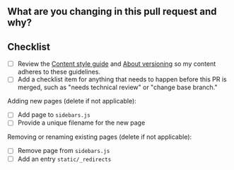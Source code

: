 ## What are you changing in this pull request and why?

<!---
Describe your changes and why you're making them. If linked to an open
issue or a pull request on dbt Core, then link to them here!

To learn more about the writing conventions used in the dbt Labs docs, see the [Content style guide](https://github.com/dbt-labs/docs.getdbt.com/blob/current/contributing/content-style-guide.md).
-->

## Checklist

- [ ] Review the [Content style guide](https://github.com/dbt-labs/docs.getdbt.com/blob/current/contributing/content-style-guide.md) and [About versioning](https://github.com/dbt-labs/docs.getdbt.com/blob/current/contributing/single-sourcing-content.md#adding-a-new-version) so my content adheres to these guidelines.
- [ ] Add a checklist item for anything that needs to happen before this PR is merged, such as "needs technical review" or "change base branch."

Adding new pages (delete if not applicable):

- [ ] Add page to `sidebars.js`
- [ ] Provide a unique filename for the new page

Removing or renaming existing pages (delete if not applicable):

- [ ] Remove page from `sidebars.js`
- [ ] Add an entry `static/_redirects`
